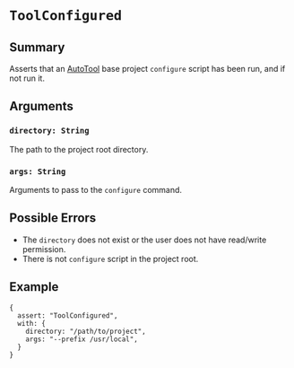 # `ToolConfigured`

## Summary

Asserts that an [AutoTool](https://www.gnu.org/software/automake/manual/html_node/Autotools-Introduction.html) base project `configure` script has been run, and if not run it.

## Arguments

### `directory: String`

The path to the project root directory.

### `args: String`

Arguments to pass to the `configure` command.

## Possible Errors

- The `directory` does not exist or the user does not have read/write permission.
- There is not `configure` script in the project root.

## Example

```json5
{
  assert: "ToolConfigured",
  with: {
    directory: "/path/to/project",
    args: "--prefix /usr/local",
  }
}
```
